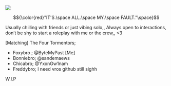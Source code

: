 ![](https://komarev.com/ghpvc/?username=ByteMyPast&&label=Animatronics+Salvaged&style=for-the-badge&color=5C4F7B#)

$${\color{red}"IT'S.\space ALL.\space MY.\space FAULT."\space}$$

Usually chilling with friends or just vibing solo,, Always open to interactions, don’t be shy to start a roleplay with me or the crew,, <3

[Matching] The Four Tormentors;

- Foxybro ; @ByteMyPast [Me]
- Bonniebro; @sandemaews
- Chicabro; @YxonGw1nam
- Freddybro; I need vros github still sighh

W.I.P 



